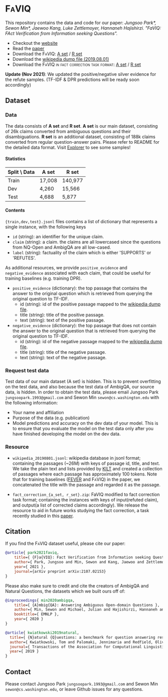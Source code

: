 # <span style="font-variant:small-caps;">FaVIQ</span> 
  
This repository contains the data and code for our paper:
*Jungsoo Park\*, Sewon Min\*, Jaewoo Kang, Luke Zettlemoyer, Hannaneh Hajishirzi. "FaVIQ: FAct Verification from Information seeking Questions".*


* Checkout the [website](https://faviq.github.io)
* Read the [paper](https://arxiv.org/pdf/2107.02153.pdf)
* Download the <span style="font-variant:small-caps;">FaVIQ</span>: [A set](https://nlp.cs.washington.edu/ambigqa/data/faviq_a_set_v1.2.zip) / [R set](https://nlp.cs.washington.edu/ambigqa/data/faviq_r_set_v1.2.zip)
* Download the [wikipedia dump file (2019.08.01)](https://nlp.cs.washington.edu/ambigqa/data/wikipedia_20190801.jsonl)
* Download the <span style="font-variant:small-caps;">FaVIQ in fact correction task format</span>: [A set](https://nlp.cs.washington.edu/ambigqa/data/fact_correction_a_set.zip) / [R set](https://nlp.cs.washington.edu/ambigqa/data/fact_correction_r_set.zip)


**Update (Nov 2021)**: We updated the positive/negative silver evidence for the refute samples. (TF-IDF & DPR predictions will be ready soon accordingly)

## Dataset

### Data

The data consists of **A set** and **R set**.
**A set** is our main dataset, consisting of 26k claims converted from ambiguous questions and their disambiguations.
**R set** is an additional dataset, consisting of 188k claims converted from regular question-answer pairs. Please refer to README for the detailed data format. Visit [Explorer](https://faviq.github.io/explorer.html) to see some samples!


#### Statistics

| Split \ Data  | A set       | R set      |
| ----------- | ----------- | ----------- |
| Train       | 17,008      |140,977      |
| Dev         |  4,260      | 15,566      |
| Test        |  4,688      | 5,877       |

#### Contents

`{train,dev,test}.jsonl` files contains a list of dictionary that represents a single instance, with the following keys

- `id` (string): an identifier for the unique claim.
- `claim` (string): a claim. the claims are all lowercased since the questions from NQ-Open and AmbigQA are all low-cased.
- `label` (string): factuality of the claim which is either 'SUPPORTS' or 'REFUTES'.

As additional resources, we provide `positive_evidence` and `negative_evidence` associated with each claim, that could be useful for training baselines (e.g. training DPR).
- `positive_evidence` (dictionary): the top passage that contains the answer to the original question which is retrieved from querying the original question to TF-IDF.
   - id (string): id of the positive passage mapped to the [wikipedia dump file](#Resource).
   - title (string): title of the positive passage.
   - text (string): text of the positive passage.
- `negative_evidence` (dictionary): the top passage that does not contain the answer to the original question that is retrieved from querying the original question to TF-IDF.
   - id (string): id of the negative passage mapped to the [wikipedia dump file](#Resource).
   - title (string): title of the negative passage.
   - text (string): text of the negative passage.

### Request test data

Test data of our main dataset (A set) is hidden. This is to prevent overfitting on the test data, and also because the test data of AmbigQA, our source data, is hidden.
In order to obtain the test data, please email Jungsoo Park `jungsoopark.1993@gmail.com` and Sewon Min `sewon@cs.washington.edu` with the following information:

* Your name and affiliation
* Purpose of the data (e.g. publication)
* Model predictions and accuracy on the dev data of your model. This is to ensure that you evaluate the model on the test data only after you have finished developing the model on the dev data.

### Resource

- `wikipedia_20190801.jsonl`: wikipedia database in jsonl format; containing the passages (~26M) with keys of passage id, title, and text. We take the plain text and lists provided by [KILT](https://ai.facebook.com/tools/kilt/) and created a collection of passages where each passage has approximately 100 tokens. Note that for training baselines ([FEVER](https://fever.ai/) and <span style="font-variant:small-caps;">FaVIQ</span>) in the paper, we concatenated the title with the passage and regarded it as the passage.

- `fact_correction_{a_set, r_set}.zip`: FaVIQ modified to fact correction task format; containing the instances with keys of input(refuted claim), and output(a list of corrected claims accordingly). We release the resource to aid in future works studying the fact correction, a task recently studied in this [paper](https://arxiv.org/pdf/2012.15788.pdf).
## Citation

If you find the <span style="font-variant:small-caps;">FaVIQ</span> dataset useful, please cite our paper:

```bibtex
@article{ park2021faviq,
    title={ {F}a{VIQ}: Fact Verification from Information seeking Questions },
    author={ Park, Jungsoo and Min, Sewon and Kang, Jaewoo and Zettlemoyer, Luke and Hajishirzi, Hannaneh },
    year={ 2021 },
    journal={arXiv preprint arXiv:2107.02153}
}
```
Please also make sure to credit and cite the creators of AmbigQA and Natural Questions,
the datasets which we built ours off of:

```bibtex
@inproceedings{ min2020ambigqa,
    title={ {A}mbig{QA}: Answering Ambiguous Open-domain Questions },
    author={ Min, Sewon and Michael, Julian and Hajishirzi, Hannaneh and Zettlemoyer, Luke },
    booktitle={ EMNLP },
    year={ 2020 }
}
```

```bibtex
@article{ kwiatkowski2019natural,
  title={ {N}atural {Q}uestions: a benchmark for question answering research },
  author={ Kwiatkowski, Tom and Palomaki, Jennimaria and Redfield, Olivia and Collins, Michael and Parikh, Ankur and Alberti, Chris and Epstein, Danielle and Polosukhin, Illia and Devlin, Jacob and Lee, Kenton and others },
  journal={ Transactions of the Association for Computational Linguistics },
  year={ 2019 }
}
```

## Contact

Please contact Jungsoo Park `jungsoopark.1993@gmail.com` and Sewon Min `sewon@cs.washington.edu`, or leave Github issues for any questions.
